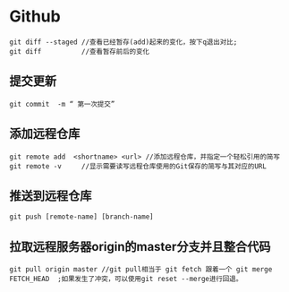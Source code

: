 # Github 
```
git diff --staged //查看已经暂存(add)起来的变化，按下q退出对比;
git diff          //查看暂存前后的变化
```
## 提交更新
```
git	commit	-m “ 第一次提交”
```
## 添加远程仓库
```	
git	remote add	<shortname>	<url> //添加远程仓库，并指定一个轻松引用的简写
git remote -v     //显示需要读写远程仓库使用的Git保存的简写与其对应的URL
```
## 推送到远程仓库
```
git	push [remote-name] [branch-name]
```

## 拉取远程服务器origin的master分支并且整合代码
```
git pull origin master //git pull相当于 git fetch 跟着一个 git merge FETCH_HEAD  ;如果发生了冲突，可以使用git reset --merge进行回退。
```